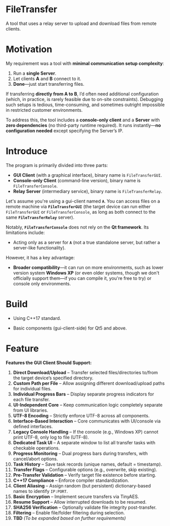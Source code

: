 # FileTransfer
A tool that uses a relay server to upload and download files from remote clients.

# Motivation

My requirement was a tool with **minimal communication setup complexity**:

1. Run a **single Server**.
2. Let clients **A** and **B** connect to it.
3. **Done**—just start transferring files.

If transferring **directly from A to B**, I’d often need additional configuration (which, in practice, is rarely feasible due to on-site constraints). Debugging such setups is tedious, time-consuming, and sometimes outright impossible in restricted customer environments.

To address this, the tool includes a **console-only client** and a **Server** with **zero dependencies** (no third-party runtime required). It runs instantly—**no configuration needed** except specifying the Server’s IP.

# Introduce

The program is primarily divided into three parts:

- **GUI Client** (with a graphical interface), binary name is `FileTransferGUI`.
- **Console-only Client** (command-line version), binary name is `FileTransferConsole`.
- **Relay Server** (intermediary service), binary name is `FileTransferRelay`.

Let's assume you're using a gui-client named **`A`**. You can access files on a remote machine via **`FileTransferGUI`** (the target device can run either `FileTransferGUI` or `FileTransferConsole`, as long as both connect to the same **`FileTransferRelay`** server).

Notably, **`FileTransferConsole`** does not rely on the **Qt framework**. Its limitations include:

- Acting only as a server for **`A`** (not a true standalone server, but rather a server-like functionality).

However, it has a key advantage:

- **Broader compatibility**—it can run on more environments, such as lower version system **Windows XP** (or even older systems, though we don't officially support them—if you can compile it, you're free to try) or console only environments.

# Build

- Using C++17 standard.

- Basic components (gui-client-side) for Qt5 and above.

# Feature

**Features the GUI Client Should Support:**

1. **Direct Download/Upload** – Transfer selected files/directories to/from the target device’s specified directory.
2. **Custom Path per File** – Allow assigning different download/upload paths for individual files.
3. **Individual Progress Bars** – Display separate progress indicators for each file transfer.
4. **UI-Independent Core** – Keep communication logic completely separate from UI libraries.
5. **UTF-8 Encoding** – Strictly enforce UTF-8 across all components.
6. **Interface-Based Interaction** – Core communicates with UI/console via defined interfaces.
7. **Legacy Console Handling** – If the console (e.g., Windows XP) cannot print UTF-8, only log to file (UTF-8).
8. **Dedicated Task UI** – A separate window to list all transfer tasks with checkable operations.
9. **Progress Monitoring** – Dual progress bars during transfers, with cancel/abort options.
10. **Task History** – Save task records (unique names, default = timestamp).
11. **Transfer Flags** – Configurable options (e.g., overwrite, skip existing).
12. **Pre-Transfer Validation** – Verify target file existence before starting.
13. **C++17 Compliance** – Enforce compiler standardization.
14. **Client Aliasing** – Assign random (but persistent) dictionary-based names to identify `IP:PORT`.
15. **Basic Encryption** – Implement secure transfers via TinyAES.
16. **Resume Support** – Allow interrupted downloads to be resumed.
17. **SHA256 Verification** – Optionally validate file integrity post-transfer.
18. **Filtering** – Enable file/folder filtering during selection.
19. **TBD** *(To be expanded based on further requirements)*

